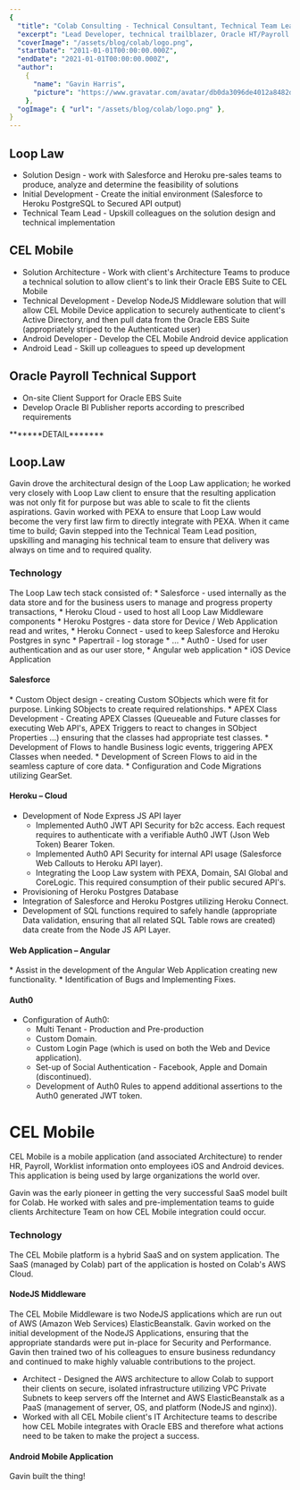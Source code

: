 ```yaml
---
{
  "title": "Colab Consulting - Technical Consultant, Technical Team Lead and Solutions Architect",
  "excerpt": "Lead Developer, technical trailblazer, Oracle HT/Payroll Technical Consultant",
  "coverImage": "/assets/blog/colab/logo.png",
  "startDate": "2011-01-01T00:00:00.000Z",
  "endDate": "2021-01-01T00:00:00.000Z",
  "author":
    {
      "name": "Gavin Harris",
      "picture": "https://www.gravatar.com/avatar/db0da3096de4012a8482db72d561a279",
    },
  "ogImage": { "url": "/assets/blog/colab/logo.png" },
}
---
```


<h2>Loop Law</h2>
<ul>
  <li>Solution Design - work with Salesforce and Heroku pre-sales teams to produce, analyze and determine the feasibility of solutions</li>
  <li>Initial Development - Create the initial environment (Salesforce to Heroku PostgreSQL to Secured API output)</li>
  <li>Technical Team Lead - Upskill colleagues on the solution design and technical implementation</li>
</ul>
<h2>CEL Mobile</h2>
<ul>
  <li>Solution Architecture - Work with client's Architecture Teams to produce a technical solution to allow client's to link their Oracle EBS Suite to CEL Mobile</li>
  <li>Technical Development - Develop NodeJS Middleware solution that will allow CEL Mobile Device application to securely authenticate to client's Active Directory, and then pull data from the Oracle EBS Suite (appropriately striped to the Authenticated user)</li>
  <li>Android Developer - Develop the CEL Mobile Android device application</li>
  <li>Android Lead - Skill up colleagues to speed up development</li>
</ul>
<h2>Oracle Payroll Technical Support</h2>
<ul>
  <li>On-site Client Support for Oracle EBS Suite</li>
  <li>Develop Oracle BI Publisher reports according to prescribed requirements</li>
</ul>
*******DETAIL*******
<h2>Loop.Law</h2>
Gavin drove the architectural design of the Loop Law application; he worked very closely with Loop Law client to ensure that the resulting application was not only fit for purpose but was able to scale to fit the clients aspirations. Gavin worked with PEXA to ensure that Loop Law would become the very first law firm to directly integrate with PEXA.
When it came time to build; Gavin stepped into the Technical Team Lead position, upskilling and managing his technical team to ensure that delivery was always on time and to required quality.

<h3> Technology</h3>
The Loop Law tech stack consisted of:
* Salesforce - used internally as the data store and for the business users to manage and progress property transactions,
* Heroku Cloud - used to host all Loop Law Middleware components
  * Heroku Postgres - data store for Device / Web Application read and writes,
  * Heroku Connect - used to keep Salesforce and Heroku Postgres in sync
  * Papertrail - log storage
  * ...
* Auth0 - Used for user authentication and as our user store,
* Angular web application
* iOS Device Application

<h4> Salesforce</h4>
*	Custom Object design - creating Custom SObjects which were fit for purpose. Linking SObjects to create required relationships.
* APEX Class Development - Creating APEX Classes (Queueable and Future classes for executing Web API's, APEX Triggers to react to changes in SObject Properties ...) ensuring that the classes had appropriate test classes.
* Development of Flows to handle Business logic events, triggering APEX Classes when needed.
* Development of Screen Flows to aid in the seamless capture of core data.
* Configuration and Code Migrations utilizing GearSet.

<h4> Heroku – Cloud</h4>

- Development of Node Express JS API layer
  - Implemented Auth0 JWT API Security for b2c access. Each request requires to authenticate with a verifiable Auth0 JWT (Json Web Token) Bearer Token.
  - Implemented Auth0 API Security for internal API usage (Salesforce Web Callouts to Heroku API layer).
  - Integrating the Loop Law system with PEXA, Domain, SAI Global and CoreLogic. This required consumption of their public secured API's.
- Provisioning of Heroku Postgres Database
- Integration of Salesforce and Heroku Postgres utilizing Heroku Connect.
- Development of SQL functions required to safely handle (appropriate Data validation, ensuring that all related SQL Table rows are created) data create from the Node JS API Layer.

<h4> Web Application – Angular</h4>
* Assist in the development of the Angular Web Application creating new functionality.
* Identification of Bugs and Implementing Fixes.

<h4> Auth0</h4>

- Configuration of Auth0:
  - Multi Tenant - Production and Pre-production
  - Custom Domain.
  - Custom Login Page (which is used on both the Web and Device application).
  - Set-up of Social Authentication - Facebook, Apple and Domain (discontinued).
  - Development of Auth0 Rules to append additional assertions to the Auth0 generated JWT token.

<h1>CEL Mobile</h1>
CEL Mobile is a mobile application (and associated Architecture) to render HR, Payroll, Worklist information onto employees iOS and Android devices. This application is being used by large organizations the world over.

Gavin was the early pioneer in getting the very successful SaaS model built for Colab. He worked with sales and pre-implementation teams to guide clients Architecture Team on how CEL Mobile integration could occur.

<h3> Technology</h3>

The CEL Mobile platform is a hybrid SaaS and on system application. The SaaS (managed by Colab) part of the application is hosted on Colab's AWS Cloud.

<h4> NodeJS Middleware</h4>

The CEL Mobile Middleware is two NodeJS applications which are run out of AWS (Amazon Web Services) ElasticBeanstalk. Gavin worked on the initial development of the NodeJS Applications, ensuring that the appropriate standards were put in-place for Security and Performance. Gavin then trained two of his colleagues to ensure business redundancy and continued to make highly valuable contributions to the project.

- Architect - Designed the AWS architecture to allow Colab to support their clients on secure, isolated infrastructure utilizing VPC Private Subnets to keep servers off the Internet and AWS ElasticBeanstalk as a PaaS (management of server, OS, and platform (NodeJS and nginx)).
- Worked with all CEL Mobile client's IT Architecture teams to describe how CEL Mobile integrates with Oracle EBS and therefore what actions need to be taken to make the project a success.

<h4> Android Mobile Application</h4>

Gavin built the thing!

